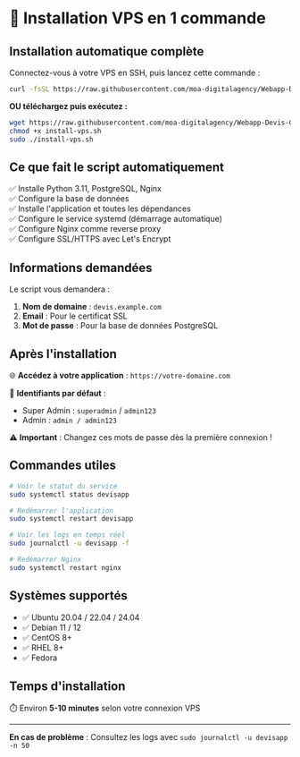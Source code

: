 # 🚀 Installation VPS en 1 commande

## Installation automatique complète

Connectez-vous à votre VPS en SSH, puis lancez cette commande :

```bash
curl -fsSL https://raw.githubusercontent.com/moa-digitalagency/Webapp-Devis-Chassis-Aluminium-v2/main/install-vps.sh | sudo bash
```

**OU téléchargez puis exécutez :**

```bash
wget https://raw.githubusercontent.com/moa-digitalagency/Webapp-Devis-Chassis-Aluminium-v2/main/install-vps.sh
chmod +x install-vps.sh
sudo ./install-vps.sh
```

## Ce que fait le script automatiquement

✅ Installe Python 3.11, PostgreSQL, Nginx  
✅ Configure la base de données  
✅ Installe l'application et toutes les dépendances  
✅ Configure le service systemd (démarrage automatique)  
✅ Configure Nginx comme reverse proxy  
✅ Configure SSL/HTTPS avec Let's Encrypt  

## Informations demandées

Le script vous demandera :
1. **Nom de domaine** : `devis.example.com`
2. **Email** : Pour le certificat SSL
3. **Mot de passe** : Pour la base de données PostgreSQL

## Après l'installation

🌐 **Accédez à votre application** : `https://votre-domaine.com`

👤 **Identifiants par défaut** :
- Super Admin : `superadmin` / `admin123`
- Admin : `admin / admin123`

⚠️ **Important** : Changez ces mots de passe dès la première connexion !

## Commandes utiles

```bash
# Voir le statut du service
sudo systemctl status devisapp

# Redémarrer l'application
sudo systemctl restart devisapp

# Voir les logs en temps réel
sudo journalctl -u devisapp -f

# Redémarrer Nginx
sudo systemctl restart nginx
```

## Systèmes supportés

- ✅ Ubuntu 20.04 / 22.04 / 24.04
- ✅ Debian 11 / 12
- ✅ CentOS 8+
- ✅ RHEL 8+
- ✅ Fedora

## Temps d'installation

⏱️ Environ **5-10 minutes** selon votre connexion VPS

---

**En cas de problème** : Consultez les logs avec `sudo journalctl -u devisapp -n 50`
